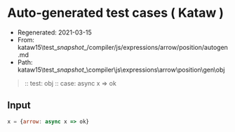# Auto-generated test cases ( Kataw )
- Regenerated: 2021-03-15
- From: kataw15\test\__snapshot__/compiler/js/expressions/arrow/position/autogen.md
- Path: kataw15\test\__snapshot__\compiler\js\expressions\arrow\position\gen\obj
> :: test: obj
> :: case: async x => ok
## Input

`````js
x = {arrow: async x => ok}
`````
